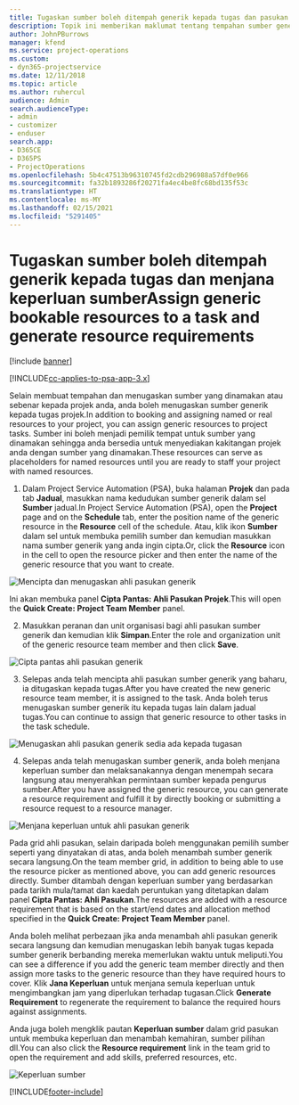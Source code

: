 ```yaml
---
title: Tugaskan sumber boleh ditempah generik kepada tugas dan pasukan projek
description: Topik ini memberikan maklumat tentang tempahan sumber generik kepada tugasan dan pasukan projek.
author: JohnPBurrows
manager: kfend
ms.service: project-operations
ms.custom:
- dyn365-projectservice
ms.date: 12/11/2018
ms.topic: article
ms.author: ruhercul
audience: Admin
search.audienceType:
- admin
- customizer
- enduser
search.app:
- D365CE
- D365PS
- ProjectOperations
ms.openlocfilehash: 5b4c47513b96310745fd2cdb296988a57df0e966
ms.sourcegitcommit: fa32b1893286f20271fa4ec4be8fc68bd135f53c
ms.translationtype: HT
ms.contentlocale: ms-MY
ms.lasthandoff: 02/15/2021
ms.locfileid: "5291405"
---
```

# <a name="assign-generic-bookable-resources-to-a-task-and-generate-resource-requirements"></a><span data-ttu-id="ebb6b-103">Tugaskan sumber boleh ditempah generik kepada tugas dan menjana keperluan sumber</span><span class="sxs-lookup"><span data-stu-id="ebb6b-103">Assign generic bookable resources to a task and generate resource requirements</span></span> 

[!include [banner](../includes/psa-now-project-operations.md)]

[!INCLUDE[cc-applies-to-psa-app-3.x](../includes/cc-applies-to-psa-app-3x.md)]

<span data-ttu-id="ebb6b-104">Selain membuat tempahan dan menugaskan sumber yang dinamakan atau sebenar kepada projek anda, anda boleh menugaskan sumber generik kepada tugas projek.</span><span class="sxs-lookup"><span data-stu-id="ebb6b-104">In addition to booking and assigning named or real resources to your project, you can assign generic resources to project tasks.</span></span> <span data-ttu-id="ebb6b-105">Sumber ini boleh menjadi pemilik tempat untuk sumber yang dinamakan sehingga anda bersedia untuk menyediakan kakitangan projek anda dengan sumber yang dinamakan.</span><span class="sxs-lookup"><span data-stu-id="ebb6b-105">These resources can serve as placeholders for named resources until you are ready to staff your project with named resources.</span></span> 

1. <span data-ttu-id="ebb6b-106">Dalam Project Service Automation (PSA), buka halaman **Projek** dan pada tab **Jadual**, masukkan nama kedudukan sumber generik dalam sel **Sumber** jadual.</span><span class="sxs-lookup"><span data-stu-id="ebb6b-106">In Project Service Automation (PSA), open the **Project** page and on the **Schedule** tab, enter the position name of the generic resource in the **Resource** cell of the schedule.</span></span> <span data-ttu-id="ebb6b-107">Atau, klik ikon **Sumber** dalam sel untuk membuka pemilih sumber dan kemudian masukkan nama sumber generik yang anda ingin cipta.</span><span class="sxs-lookup"><span data-stu-id="ebb6b-107">Or, click the **Resource** icon in the cell to open the resource picker and then enter the name of the generic resource that you want to create.</span></span>

![Mencipta dan menugaskan ahli pasukan generik](media/RM-how-to-9.png)

<span data-ttu-id="ebb6b-109">Ini akan membuka panel **Cipta Pantas: Ahli Pasukan Projek**.</span><span class="sxs-lookup"><span data-stu-id="ebb6b-109">This will open the **Quick Create: Project Team Member** panel.</span></span> 

2. <span data-ttu-id="ebb6b-110">Masukkan peranan dan unit organisasi bagi ahli pasukan sumber generik dan kemudian klik **Simpan**.</span><span class="sxs-lookup"><span data-stu-id="ebb6b-110">Enter the role and organization unit of the generic resource team member and then click **Save**.</span></span>

![Cipta pantas ahli pasukan generik](media/RM-how-to-10.png)

3. <span data-ttu-id="ebb6b-112">Selepas anda telah mencipta ahli pasukan sumber generik yang baharu, ia ditugaskan kepada tugas.</span><span class="sxs-lookup"><span data-stu-id="ebb6b-112">After you have created the new generic resource team member, it is assigned to the task.</span></span> <span data-ttu-id="ebb6b-113">Anda boleh terus menugaskan sumber generik itu kepada tugas lain dalam jadual tugas.</span><span class="sxs-lookup"><span data-stu-id="ebb6b-113">You can continue to assign that generic resource to other tasks in the task schedule.</span></span>

![Menugaskan ahli pasukan generik sedia ada kepada tugasan](media/RM-how-to-11.png)

4. <span data-ttu-id="ebb6b-115">Selepas anda telah menugaskan sumber generik, anda boleh menjana keperluan sumber dan melaksanakannya dengan menempah secara langsung atau menyerahkan permintaan sumber kepada pengurus sumber.</span><span class="sxs-lookup"><span data-stu-id="ebb6b-115">After you have assigned the generic resource, you can generate a resource requirement and fulfill it by directly booking or submitting a resource request to a resource manager.</span></span>

![Menjana keperluan untuk ahli pasukan generik](media/RM-how-to-12.png)

<span data-ttu-id="ebb6b-117">Pada grid ahli pasukan, selain daripada boleh menggunakan pemilih sumber seperti yang dinyatakan di atas, anda boleh menambah sumber generik secara langsung.</span><span class="sxs-lookup"><span data-stu-id="ebb6b-117">On the team member grid, in addition to being able to use the resource picker as mentioned above, you can add generic resources directly.</span></span> <span data-ttu-id="ebb6b-118">Sumber ditambah dengan keperluan sumber yang berdasarkan pada tarikh mula/tamat dan kaedah peruntukan yang ditetapkan dalam panel **Cipta Pantas: Ahli Pasukan**.</span><span class="sxs-lookup"><span data-stu-id="ebb6b-118">The resources are added with a resource requirement that is based on the start/end dates and allocation method specified in the **Quick Create: Project Team Member** panel.</span></span>

<span data-ttu-id="ebb6b-119">Anda boleh melihat perbezaan jika anda menambah ahli pasukan generik secara langsung dan kemudian menugaskan lebih banyak tugas kepada sumber generik berbanding mereka memerlukan waktu untuk meliputi.</span><span class="sxs-lookup"><span data-stu-id="ebb6b-119">You can see a difference if you add the generic team member directly and then assign more tasks to the generic resource than they have required hours to cover.</span></span> <span data-ttu-id="ebb6b-120">Klik **Jana Keperluan** untuk menjana semula keperluan untuk mengimbangkan jam yang diperlukan terhadap tugasan.</span><span class="sxs-lookup"><span data-stu-id="ebb6b-120">Click **Generate Requirement** to regenerate the requirement to balance the required hours against assignments.</span></span>

<span data-ttu-id="ebb6b-121">Anda juga boleh mengklik pautan **Keperluan sumber** dalam grid pasukan untuk membuka keperluan dan menambah kemahiran, sumber pilihan dll.</span><span class="sxs-lookup"><span data-stu-id="ebb6b-121">You can also click the **Resource requirement** link in the team grid to open the requirement and add skills, preferred resources, etc.</span></span>

![Keperluan sumber](media/RM-how-to-13.png)



[!INCLUDE[footer-include](../includes/footer-banner.md)]